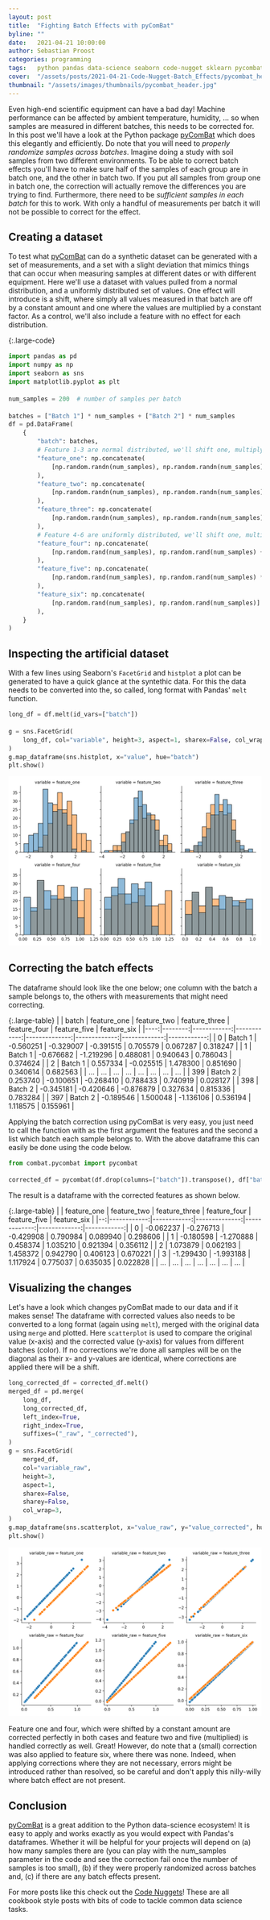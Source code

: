 ```yaml
---
layout: post
title:  "Fighting Batch Effects with pyComBat"
byline: ""
date:   2021-04-21 10:00:00
author: Sebastian Proost
categories: programming
tags:	python pandas data-science seaborn code-nugget sklearn pycombat
cover:  "/assets/posts/2021-04-21-Code-Nugget-Batch_Effects/pycombat_header.jpg"
thumbnail: "/assets/images/thumbnails/pycombat_header.jpg"
---
```


Even high-end scientific equipment can have a bad day! Machine performance can be affected by ambient temperature,
humidity, ... so when samples are measured in different batches, this needs to be corrected for. In this post we'll
have a look at the Python package [pyComBat] which does this elegantly and efficiently. Do note that you will need
to *properly randomize samples across batches*. Imagine doing a study with soil samples from two different environments.
To be able to correct batch effects you'll have to make sure half of the samples of each group are in batch one, and the
other in batch two. If you put all samples from group one in batch one, the correction will actually remove the 
differences you are trying to find. Furthermore, there need to be *sufficient samples in each batch* for this to work. 
With only a handful of measurements per batch it will not be possible to correct for the effect. 

## Creating a dataset

To test what [pyComBat] can do a synthetic dataset can be generated with a set of measurements, and a set with a slight
deviation that mimics things that can occur when measuring samples at different dates or with different equipment. Here
we'll use a dataset with values pulled from a normal distribution, and a uniformly distributed set of values. One effect
will introduce is a shift, where simply all values measured in that batch are off by a constant amount and one where
the values are multiplied by a constant factor. As a control, we'll also include a feature with no effect for each
distribution.

{:.large-code}
```python
import pandas as pd
import numpy as np
import seaborn as sns
import matplotlib.pyplot as plt

num_samples = 200  # number of samples per batch

batches = ["Batch 1"] * num_samples + ["Batch 2"] * num_samples
df = pd.DataFrame(
    {
        "batch": batches,
        # Feature 1-3 are normal distributed, we'll shift one, multiply another and leave one untouched
        "feature_one": np.concatenate(
            [np.random.randn(num_samples), np.random.randn(num_samples) + 1]
        ),
        "feature_two": np.concatenate(
            [np.random.randn(num_samples), np.random.randn(num_samples) * 1.3]
        ),
        "feature_three": np.concatenate(
            [np.random.randn(num_samples), np.random.randn(num_samples)]
        ),
        # Feature 4-6 are uniformly distributed, we'll shift one, multiply another and leave one untouched
        "feature_four": np.concatenate(
            [np.random.rand(num_samples), np.random.rand(num_samples) + 0.2]
        ),
        "feature_five": np.concatenate(
            [np.random.rand(num_samples), np.random.rand(num_samples) * 1.3]
        ),
        "feature_six": np.concatenate(
            [np.random.rand(num_samples), np.random.rand(num_samples)]
        ),
    }
)
```

## Inspecting the artificial dataset

With a few lines using Seaborn's ```FacetGrid``` and ```histplot``` a plot can be generated to have a quick glance at
the syntethic data. For this the data needs to be converted into the, so called, long format with Pandas' ```melt```
function. 

```python
long_df = df.melt(id_vars=["batch"])

g = sns.FacetGrid(
    long_df, col="variable", height=3, aspect=1, sharex=False, col_wrap=3,
)
g.map_dataframe(sns.histplot, x="value", hue="batch")
plt.show()
```

![Distributions of the dataset with batch effects artifically introduced](/assets/posts/2021-04-21-Code-Nugget-Batch_Effects/pycombat_synthetic_dataset.png)

## Correcting the batch effects

The dataframe should look like the one below; one column with the batch a sample belongs to, the others with 
measurements that might need correcting. 


{:.large-table}
|     |   batch | feature_one | feature_two | feature_three | feature_four | feature_five | feature_six |
|----:|--------:|------------:|------------:|--------------:|-------------:|-------------:|------------:|
|   0 | Batch 1 |   -0.560251 |   -0.329007 |     -0.391515 |     0.705579 |     0.067287 |    0.318247 |
|   1 | Batch 1 |   -0.676682 |   -1.219296 |      0.488081 |     0.940643 |     0.786043 |    0.374624 |
|   2 | Batch 1 |    0.557334 |   -0.025515 |      1.478300 |     0.851690 |     0.340614 |    0.682563 |
| ... | ... |    ... |    ... |     ... |     ... |     ... |    ... |
| 399 | Batch 2 |    0.253740 |   -0.100651 |     -0.268410 |     0.788433 |     0.740919 |    0.028127 |
| 398 | Batch 2 |   -0.345181 |   -0.420646 |     -0.876879 |     0.327634 |     0.815336 |    0.783284 |
| 397 | Batch 2 |   -0.189546 |    1.500048 |     -1.136106 |     0.536194 |     1.118575 |    0.155961 |

Applying the batch correction using pyComBat is very easy, you just need to call the function with as the first
argument the features and the second a list which batch each sample belongs to. With the above dataframe this can
easily be done using the code below.

```python
from combat.pycombat import pycombat

corrected_df = pycombat(df.drop(columns=["batch"]).transpose(), df["batch"]).transpose()
```

The result is a dataframe with the corrected features as shown below. 

{:.large-table}
|   | feature_one | feature_two | feature_three | feature_four | feature_five | feature_six |
|--:|------------:|------------:|--------------:|-------------:|-------------:|------------:|
| 0 |   -0.062237 |   -0.276713 |     -0.429908 |     0.790984 |     0.089940 |    0.298606 |
| 1 |   -0.180598 |   -1.270888 |      0.458374 |     1.035210 |     0.921394 |    0.356112 |
| 2 |    1.073879 |    0.062193 |      1.458372 |     0.942790 |     0.406123 |    0.670221 |
| 3 |   -1.299430 |   -1.993188 |      1.117924 |     0.775037 |     0.635035 |    0.022828 |
| ... | ... |    ... |    ... |     ... |     ... |     ... |

## Visualizing the changes

Let's have a look which changes pyComBat made to our data and if it makes sense! The dataframe with corrected values
also needs to be converted to a long format (again using ```melt```), merged with the original data using ```merge```
and plotted. Here ```scatterplot``` is used to compare the original value (x-axis) and the corrected value (y-axis) for
values from different batches (color). If no corrections we're done all samples will be on the diagonal as their x- and
y-values are identical, where corrections are applied there will be a shift.

```python
long_corrected_df = corrected_df.melt()
merged_df = pd.merge(
    long_df,
    long_corrected_df,
    left_index=True,
    right_index=True,
    suffixes=("_raw", "_corrected"),
)
g = sns.FacetGrid(
    merged_df,
    col="variable_raw",
    height=3,
    aspect=1,
    sharex=False,
    sharey=False,
    col_wrap=3,
)
g.map_dataframe(sns.scatterplot, x="value_raw", y="value_corrected", hue="batch")
plt.show()
```

![Comparisons of values raw and after correction for batch effects using pyComBat](/assets/posts/2021-04-21-Code-Nugget-Batch_Effects/pycombat_corrections.png)


Feature one and four, which were shifted by a constant amount are corrected perfectly in both cases and feature two and
five (multiplied) is handled correctly as well. Great! However, do note that a (small) correction was also applied to
feature six, where there was none. Indeed, when applying corrections where they are not necessary, errors might be 
introduced rather than resolved, so be careful and don't apply this nilly-willy where batch effect are not present.

## Conclusion

[pyComBat] is a great addition to the Python data-science ecosystem! It is easy to apply and works exactly as you
would expect with Pandas's dataframes. Whether it will be helpful for your projects will depend on (a) how many
samples there are (you can play with the num_samples parameter in the code and see the correction fail once the
number of samples is too small), (b) if they were properly randomized across batches and, (c) if there are any batch
effects present. 

For more posts like this check out the [Code Nuggets]! These are all cookbook style posts with bits of code to tackle
common data science tasks.


[pyCombat]: https://github.com/epigenelabs/pyComBat
[Code Nuggets]: {{site.baseurl}}/tag/code-nugget/
